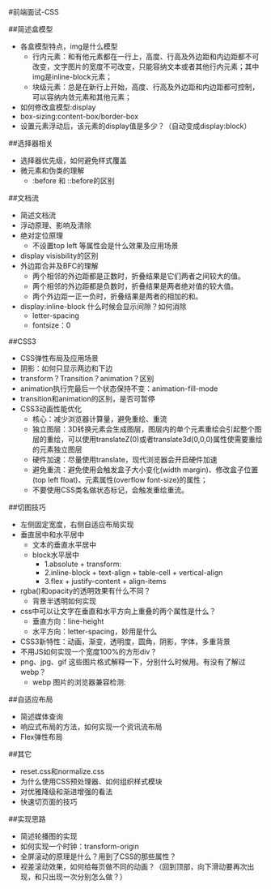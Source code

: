 #前端面试-CSS

##简述盒模型
+ 各盒模型特点，img是什么模型
    * 行内元素：和有他元素都在一行上，高度、行高及外边距和内边距都不可改变，文字图片的宽度不可改变，只能容纳文本或者其他行内元素；其中img是inline-block元素；
    * 块级元素：总是在新行上开始，高度、行高及外边距和内边距都可控制，可以容纳内敛元素和其他元素；
+ 如何修改盒模型:display
+ box-sizing:content-box/border-box
+ 设置元素浮动后，该元素的display值是多少？（自动变成display:block）

##选择器相关
+ 选择器优先级，如何避免样式覆盖
+ 微元素和伪类的理解
    * :before 和 ::before的区别

##文档流
+ 简述文档流
+ 浮动原理、影响及清除
+ 绝对定位原理
    * 不设置top left 等属性会是什么效果及应用场景
+ display visisbility的区别
+ 外边距合并及BFC的理解
    * 两个相邻的外边距都是正数时，折叠结果是它们两者之间较大的值。
    * 两个相邻的外边距都是负数时，折叠结果是两者绝对值的较大值。
    * 两个外边距一正一负时，折叠结果是两者的相加的和。
+ display:inline-block 什么时候会显示间隙？如何消除
    * letter-spacing
    * fontsize：0

##CSS3
+ CSS弹性布局及应用场景
+ 阴影：如何只显示两边和下边
+ transform？Transition？animation？区别
+ animation执行完最后一个状态保持不变：animation-fill-mode
+ transition和animation的区别，是否可暂停
+ CSS3动画性能优化
    * 核心：减少浏览器计算量，避免重绘、重流
    * 独立图层：3D转换元素会生成图层，图层内的单个元素重绘会引起整个图层的重绘，可以使用translateZ(0)或者translate3d(0,0,0)属性使需要重绘的元素独立图层
    * 硬件加速：尽量使用translate，现代浏览器会开启硬件加速
    * 避免重流：避免使用会触发盒子大小变化(width margin)、修改盒子位置(top left float)、元素属性(overflow font-size)的属性；
    * 不要使用CSS类名做状态标记，会触发重绘重流。

##切图技巧
+ 左侧固定宽度，右侧自适应布局实现
+ 垂直居中和水平居中
    * 文本的垂直水平居中
    * block水平居中
        - 1.absolute + transform:
        - 2.inline-block + text-align + table-cell + vertical-align
        - 3.flex + justify-content + align-items
+ rgba()和opacity的透明效果有什么不同？
    * 背景半透明如何实现
+ css中可以让文字在垂直和水平方向上重叠的两个属性是什么？
    * 垂直方向：line-height
    * 水平方向：letter-spacing，妙用是什么
+ CSS3新特性：动画，渐变，透明度，圆角，阴影，字体，多重背景
+ 不用JS如何实现一个宽度100%的方形div？
+ png、jpg、gif 这些图片格式解释一下，分别什么时候用。有没有了解过webp？
    * webp 图片的浏览器兼容检测:

##自适应布局
+ 简述媒体查询
+ 响应式布局的方法，如何实现一个资讯流布局
+ Flex弹性布局


##其它
+ reset.css和normalize.css
+ 为什么使用CSS预处理器、如何组织样式模块
+ 对优雅降级和渐进增强的看法
+ 快速切页面的技巧

##实现思路
+ 简述轮播图的实现
+ 如何实现一个时钟：transform-origin
+ 全屏滚动的原理是什么？用到了CSS的那些属性？
+ 视差滚动效果，如何给每页做不同的动画？（回到顶部，向下滑动要再次出现，和只出现一次分别怎么做？）









